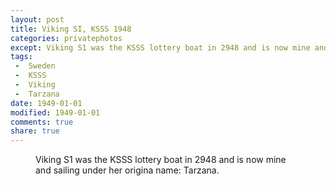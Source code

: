 ```yaml
---
layout: post
title: Viking SI, KSSS 1948
categories: privatephotos
except: Viking S1 was the KSSS lottery boat in 2948 and is now mine and sailing under her origina name: Tarzana. 
tags:
 -  Sweden
 -  KSSS
 -  Viking
 -  Tarzana
date: 1949-01-01
modified: 1949-01-01
comments: true
share: true
---
```



<figure>

<figcaption>Viking S1 was the KSSS lottery boat in 2948 and is now mine and sailing under her origina name: Tarzana.</figcaption>

</figure>
